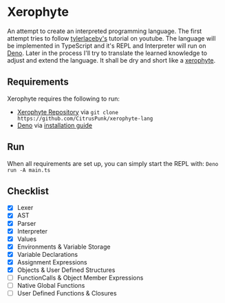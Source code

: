 # Xerophyte
An attempt to create an interpreted programming language. The first attempt tries to follow [tylerlaceby's](https://www.youtube.com/@tylerlaceby) tutorial on youtube.
The language will be implemented in TypeScript and it's REPL and Interpreter will run on [Deno](https://deno.com/runtime).
Later in the process I'll try to translate the learned knowledge to adjust and extend the language.
It shall be dry and short like a [xerophyte](https://en.wikipedia.org/wiki/Xerophyte).

## Requirements
Xerophyte requires the following to run:
 - [Xerophyte Repository](https://github.com/CitrusPunk/xerophyte-lang) via ```git clone https://github.com/CitrusPunk/xerophyte-lang```  
 - [Deno](https://deno.com/runtime) via [installation guide](https://deno.com/manual@v1.33.1/getting_started/installation)  

## Run
When all requirements are set up, you can simply start the REPL with:
```Deno run -A main.ts```

## Checklist
- [x] Lexer
- [x] AST
- [x] Parser
- [x] Interpreter
- [x] Values
- [X] Environments & Variable Storage 
- [X] Variable Declarations
- [X] Assignment Expressions
- [X] Objects & User Defined Structures 
- [ ] FunctionCalls & Object Member Expressions
- [ ] Native Global Functions
- [ ] User Defined Functions & Closures
